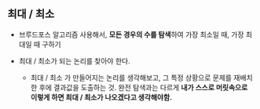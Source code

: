 ## 최대 / 최소

- 브루드포스 알고리즘 사용해서, **모든 경우의 수를 탐색**하여 가장 최소일 때, 가장 최대일 때 구하기



- 최대 / 최소가 되는 논리를 찾아야 한다.
  - 최대 / 최소 가 만들어지는 논리를 생각해보고, 그 특정 상황으로 문제를 재배치 한 후에 결과값을 도출하는 것. 완전 탐색과는 다르게 **내가 스스로 머릿속으로 이렇게 하면 최대 / 최소가 나오겠다고 생각해야함.**

